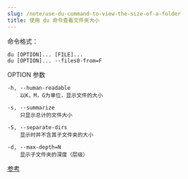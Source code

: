 ```yaml
---
slug: /note/use-du-command-to-view-the-size-of-a-folder
title: 使用 du 命令查看文件夹大小
---
```



命令格式：
```
du [OPTION]... [FILE]...
du [OPTION]... --files0-from=F
```

OPTION 参数
```
-h, --human-readable
    以K，M，G为单位，显示文件的大小

-s, --summarize
    只显示总计的文件大小

-S, --separate-dirs
    显示时并不含其子文件夹的大小

-d, --max-depth=N
    显示子文件夹的深度（层级）
```


[参考](https://gnu-linux.readthedocs.io/zh/latest/Chapter01/00_du.html)
